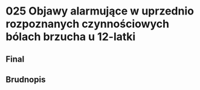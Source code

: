 # 025 Objawy alarmujące w uprzednio rozpoznanych czynnościowych bólach brzucha u 12-latki

## Final

## Brudnopis


